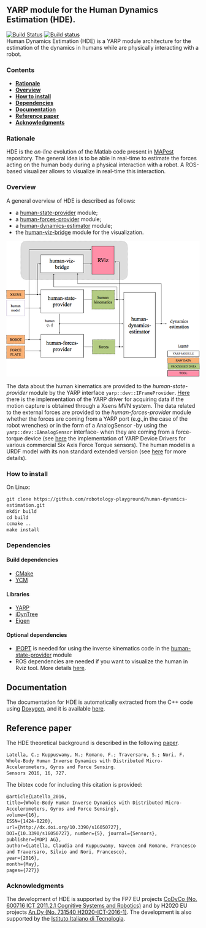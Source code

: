 ## YARP module for the Human Dynamics Estimation (HDE).

[![Build Status](https://travis-ci.org/robotology-playground/human-dynamics-estimation.svg?branch=master)](https://travis-ci.org/robotology-playground/human-dynamics-estimation) [![Build status](https://ci.appveyor.com/api/projects/status/w5rhsreg2fcmqud2/branch/master?svg=true)](https://ci.appveyor.com/project/claudia-lat/human-dynamics-estimation/branch/master)\
Human Dynamics Estimation (HDE) is a YARP module architecture for the estimation of the dynamics in humans while are physically interacting with a robot.


###  Contents
* **[Rationale](#rationale)**
* **[Overview](#overview)**
* **[How to install](#how-to-install)**
* **[Dependencies](#dependencies)**
* **[Documentation](#documentation)**
* **[Reference paper](#reference-paper)**
* **[Acknowledgments](#acknowledgments)**


### Rationale
HDE is the *on-line* evolution of the Matlab code present in [MAPest](https://github.com/claudia-lat/MAPest) repository.  The general idea is to be able in real-time to estimate the forces acting on the human body during a physical interaction with a robot. 
A ROS-based visualizer allows to visualize in real-time this interaction.


### Overview
A general overview of HDE is described as follows: 
- a [human-state-provider](human-state-provider) module;
- a [human-forces-provider](human-forces-provider) module;
- a [human-dynamics-estimator](human-dynamics-estimator) module;
- the [human-viz-bridge](human-viz-bridge) module for the visualization.

<img src="misc/hde_yarp_architecture.png">

The data about the human kinematics are provided to the *human-state-provider* module by the YARP interface `yarp::dev::IFrameProvider`.  [Here](https://github.com/robotology-playground/xsens-mvn) there is the implementation of the YARP driver for acquiring data if the motion capture is obtained through a Xsens MVN system. 
The data related to the external forces are provided to the  *human-forces-provider* module whether the forces are coming from a YARP port (e.g.,in the case of the robot wrenches) or in the form of a AnalogSensor -by using the `yarp::dev::IAnalogSensor` interface- when they are coming from a force-torque device (see [here](https://github.com/robotology-playground/forcetorque-yarp-devices) the implementation of YARP Device Drivers for various commercial Six Axis Force Torque sensors).
The human model is a URDF model with its non standard extended version (see [here](https://github.com/robotology/idyntree/blob/master/doc/model_loading.md) for more details). 


### How to install
On Linux:
```
git clone https://github.com/robotology-playground/human-dynamics-estimation.git
mkdir build
cd build
ccmake ..
make install
```


### Dependencies
#### Build dependencies
- [CMake](https://cmake.org)
- [YCM](http://robotology.github.io/ycm/gh-pages/master/index.html)

#### Libraries
- [YARP](https://github.com/robotology/yarp)
- [iDynTree](https://github.com/robotology/idyntree)
- [Eigen](http://eigen.tuxfamily.org/index.php?title=Main_Page)

#### Optional dependencies
- [IPOPT](https://projects.coin-or.org/Ipopt) is needed for using the inverse kinematics code in the [human-state-provider](human-state-provider) module
- ROS dependencies are needed if you want to visualize the human in Rviz tool.  More details [here](human-viz-bridge).


## Documentation
The documentation for HDE is automatically extracted from the C++ code using [Doxygen](www.doxygen.org),
and it is available [here](https://robotology-playground.github.io/human-dynamics-estimation/).


## Reference paper
The HDE theoretical background is described in the following [paper](http://www.mdpi.com/1424-8220/16/5/727).
~~~
Latella, C.; Kuppuswamy, N.; Romano, F.; Traversaro, S.; Nori, F.	
Whole-Body Human Inverse Dynamics with Distributed Micro-Accelerometers, Gyros and Force Sensing. 
Sensors 2016, 16, 727.
~~~

The bibtex code for including this citation is provided:
~~~
@article{Latella_2016, 
title={Whole-Body Human Inverse Dynamics with Distributed Micro-Accelerometers, Gyros and Force Sensing}, 
volume={16}, 
ISSN={1424-8220}, 
url={http://dx.doi.org/10.3390/s16050727}, 
DOI={10.3390/s16050727}, number={5}, journal={Sensors}, 
publisher={MDPI AG}, 
author={Latella, Claudia and Kuppuswamy, Naveen and Romano, Francesco and Traversaro, Silvio and Nori, Francesco}, 
year={2016}, 
month={May}, 
pages={727}}
~~~


### Acknowledgments
The development of HDE is supported by the FP7 EU projects [CoDyCo (No. 600716 ICT 2011.2.1 Cognitive
Systems and Robotics)](http://www.codyco.eu/) and by H2020 EU projects [An.Dy (No. 731540 H2020-ICT-2016-1)](http://andy-project.eu).
The development is also supported by the [Istituto Italiano di Tecnologia](http://www.iit.it).

